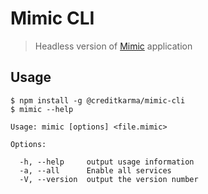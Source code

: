 # Mimic CLI

> Headless version of [Mimic](https://github.com/creditkarma/Mimic) application

## Usage

    $ npm install -g @creditkarma/mimic-cli
    $ mimic --help

    Usage: mimic [options] <file.mimic>

    Options:

      -h, --help     output usage information
      -a, --all      Enable all services
      -V, --version  output the version number